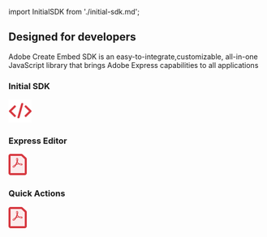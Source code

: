 
import InitialSDK from './initial-sdk.md';



<!-- Key Features of Adobe PDF Services API -->

<DCSummaryBlock slots="heading , text"  background="rgb(31, 42, 73)" buttonPositionRight className="design-features-code-block" />

## Designed for developers

Adobe Create Embed SDK is an easy-to-integrate,customizable, all-in-one JavaScript library that brings Adobe Express capabilities to all applications

<TabsBlock orientation="vertical" slots="heading, image, content" repeat="3"  theme="dark" className='bgBlue code-block-0 key-features-code-block code-block-sdk service-code-block' />

### Initial SDK 

![EMPTY_ALT](../images/s_html-to-pdf.svg)

<InitialSDK/>

### Express Editor

![EMPTY_ALT](../images/s_createpdf_color_24.svg)

<InitialSDK/>

### Quick Actions

![EMPTY_ALT](../images/s_createpdf_color_24.svg)

<InitialSDK/>


